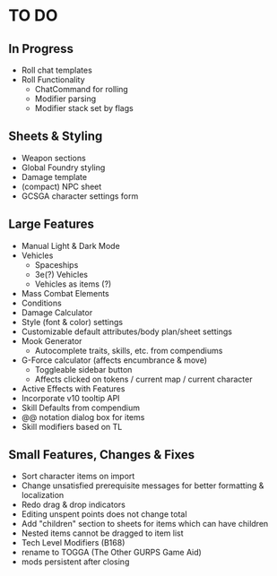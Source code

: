 # TO DO
## In Progress
- Roll chat templates
- Roll Functionality
	- ChatCommand for rolling
	- Modifier parsing
	- Modifier stack set by flags
## Sheets & Styling
- Weapon sections
- Global Foundry styling
- Damage template
- (compact) NPC sheet
- GCSGA character settings form
## Large Features
- Manual Light & Dark Mode
- Vehicles
	- Spaceships
	- 3e(?) Vehicles
	- Vehicles as items (?)
- Mass Combat Elements
- Conditions
- Damage Calculator
- Style (font & color) settings
- Customizable default attributes/body plan/sheet settings
- Mook Generator
	- Autocomplete traits, skills, etc. from compendiums
- G-Force calculator (affects encumbrance & move)
	- Toggleable sidebar button
	- Affects clicked on tokens / current map / current character
- Active Effects with Features
- Incorporate v10 tooltip API
- Skill Defaults from compendium
- @@ notation dialog box for items
- Skill modifiers based on TL
## Small Features, Changes & Fixes
- Sort character items on import
- Change unsatisfied prerequisite messages for better formatting & localization
- Redo drag & drop indicators
- Editing unspent points does not change total
- Add "children" section to sheets for items which can have children
- Nested items cannot be dragged to item list
- Tech Level Modifiers (B168)
- rename to TOGGA (The Other GURPS Game Aid)
- mods persistent after closing
